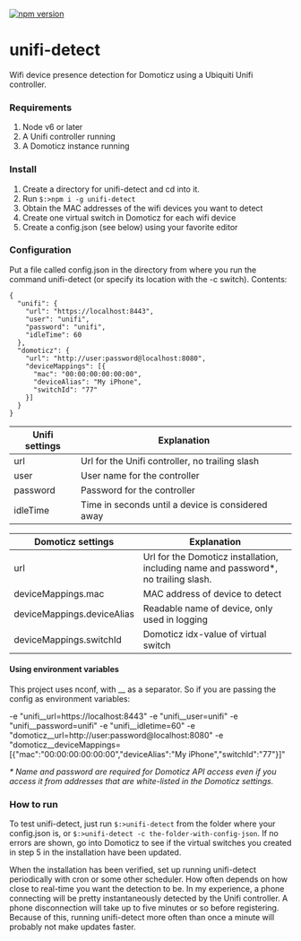 [![npm version](https://badge.fury.io/js/unifi-detect.svg)](https://badge.fury.io/js/unifi-detect)

# unifi-detect

Wifi device presence detection for Domoticz using a Ubiquiti Unifi controller.

### Requirements

1. Node v6 or later
2. A Unifi controller running
3. A Domoticz instance running

### Install

1. Create a directory for unifi-detect and cd into it.
2. Run `$:>npm i -g unifi-detect`
3. Obtain the MAC addresses of the wifi devices you want to detect
4. Create one virtual switch in Domoticz for each wifi device
5. Create a config.json (see below) using your favorite editor

### Configuration

Put a file called config.json in the directory from where you run the command unifi-detect (or specify its location with the -c switch). Contents:

```
{
  "unifi": {
    "url": "https://localhost:8443",
    "user": "unifi",
    "password": "unifi",
    "idleTime": 60
  },
  "domoticz": {
    "url": "http://user:password@localhost:8080",
    "deviceMappings": [{
      "mac": "00:00:00:00:00:00",
      "deviceAlias": "My iPhone",
      "switchId": "77"
    }]
  }
}
```

| Unifi settings | Explanation |
| ------|-|
| url | Url for the Unifi controller, no trailing slash |
| user | User name for the controller |
| password | Password for the controller |
| idleTime | Time in seconds until a device is considered away |

| Domoticz settings | Explanation |
| -------- |-|
| url | Url for the Domoticz installation, including name and password*, no trailing slash. |
| deviceMappings.mac | MAC address of device to detect |
| deviceMappings.deviceAlias | Readable name of device, only used in logging |
| deviceMappings.switchId | Domoticz idx-value of virtual switch |

#### Using environment variables

This project uses nconf, with __ as a separator. So if you are passing the config as environment variables:

-e "unifi__url=https://localhost:8443"
-e "unifi__user=unifi"
-e "unifi__password=unifi"
-e "unifi__idletime=60"
-e "domoticz__url=http://user:password@localhost:8080"
-e "domoticz__deviceMappings=[{\"mac\":\"00:00:00:00:00:00\",\"deviceAlias\":\"My iPhone\",\"switchId\":\"77\"}]"

_* Name and password are required for Domoticz API access even if you access it from addresses that are white-listed in the Domoticz settings._

### How to run

To test unifi-detect, just run `$:>unifi-detect` from the folder where your config.json is, or `$:>unifi-detect -c the-folder-with-config-json`. If no errors are shown, go into Domoticz to see if the virtual switches you created in step 5 in the installation have been updated.

When the installation has been verified, set up running unifi-detect periodically with cron or some other scheduler. How often depends on how close to real-time you want the detection to be. In my experience, a phone connecting will be pretty instantaneously detected by the Unifi controller. A phone disconnection will take up to five minutes or so before registering. Because of this, running unifi-detect more often than once a minute will probably not make updates faster.
